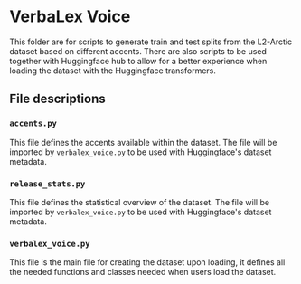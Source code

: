 # VerbaLex Voice
This folder are for scripts to generate train and test splits from the L2-Arctic dataset based on different
accents. There are also scripts to be used together with Huggingface hub to allow for a better experience 
when loading the dataset with the Huggingface transformers.

## File descriptions
### `accents.py`
This file defines the accents available within the dataset. The file will be imported by `verbalex_voice.py` 
to be used with Huggingface's dataset metadata.

### `release_stats.py`
This file defines the statistical overview of the dataset. The file will be imported by `verbalex_voice.py` 
to be used with Huggingface's dataset metadata.

### `verbalex_voice.py`
This file is the main file for creating the dataset upon loading, it defines all the needed functions and classes
needed when users load the dataset.
